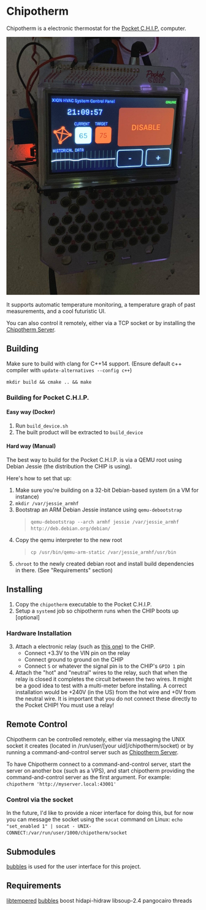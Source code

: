 # Chipotherm
Chipotherm is a electronic thermostat for the [Pocket C.H.I.P.](https://en.wikipedia.org/wiki/CHIP_(computer)#Pocket_CHIP_and_Pockulus) computer. 

![Picture of the CHIP running Chipotherm](photos/CHIP.jpeg)

It supports automatic temperature monitoring, a temperature graph of past measurements, and a cool futuristic UI.

You can also control it remotely, either via a TCP socket or by installing the [Chipotherm Server](https://github.com/buzzert/CHIPotherm-Server).

## Building
Make sure to build with clang for C++14 support. 
(Ensure default c++ compiler with `update-alternatives --config c++`)

```
mkdir build && cmake .. && make
```

### Building for Pocket C.H.I.P.

#### Easy way (Docker)
1. Run `build_device.sh`
2. The built product will be extracted to `build_device`

#### Hard way (Manual)

The best way to build for the Pocket C.H.I.P. is via a QEMU root using Debian Jessie (the distribution the CHIP is using).

Here's how to set that up:
1. Make sure you're building on a 32-bit Debian-based system (in a VM for instance)
2. `mkdir /var/jessie_armhf`
3. Bootstrap an ARM Debian Jessie instance using `qemu-debootstrap`
    > `qemu-debootstrap --arch armhf jessie /var/jessie_armhf http://deb.debian.org/debian/`
4. Copy the qemu interpreter to the new root
    > `cp /usr/bin/qemu-arm-static /var/jessie_armhf/usr/bin`
5. `chroot` to the newly created debian root and install build dependencies in there. (See "Requirements" section)

## Installing
1. Copy the `chipotherm` executable to the Pocket C.H.I.P.
2. Setup a `systemd` job so chipotherm runs when the CHIP boots up [optional]

### Hardware Installation
3. Attach a electronic relay (such as [this one](https://www.amazon.com/WINGONEER-KY-019-Channel-Module-arduino/dp/B06XHJ2PBJ/ref=sr_1_3?ie=UTF8&qid=1549857207&sr=8-3&keywords=electronic+relay)) to the CHIP.
    * Connect +3.3V to the VIN pin on the relay
    * Connect ground to ground on the CHIP
    * Connect `S` or whatever the signal pin is to the CHIP's `GPIO 1` pin
4. Attach the "hot" and "neutral" wires to the relay, such that when the relay is closed it completes the circuit between the two wires. It might be a good idea to test with a multi-meter before installing. A correct installation would be +240V (in the US) from the hot wire and +0V from the neutral wire. It is important that you do not connect these directly to the Pocket CHIP! You must use a relay!

## Remote Control
Chipotherm can be controlled remotely, either via messaging the UNIX socket it creates (located in /run/user/[your uid]/chipotherm/socket) or by running a command-and-control server such as [Chipotherm Server](https://github.com/buzzert/CHIPotherm-Server). 

To have Chipotherm connect to a command-and-control server, start the server on another box (such as a VPS), and start chipotherm providing the command-and-control server as the first argument. For example:
    `chipotherm 'http://myserver.local:43001'`

### Control via the socket
In the future, I'd like to provide a nicer interface for doing this, but for now you can message the socket using the `socat` command on Linux:
    `echo "set_enabled 1" | socat - UNIX-CONNECT:/var/run/user/1000/chipotherm/socket`


## Submodules
[bubbles](https://github.com/buzzert/bubbles) is used for the user interface for this project.

## Requirements
[libtempered](https://github.com/hbt/TEMPered)
[bubbles](https://github.com/buzzert/bubbles)
boost
hidapi-hidraw
libsoup-2.4
pangocairo
threads

